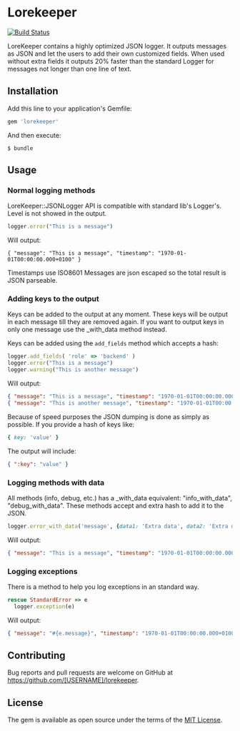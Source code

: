 # Lorekeeper

[![Build Status](https://travis-ci.org/JordiPolo/lorekeeper.svg?branch=master)](https://travis-ci.org/JordiPolo/lorekeeper)

LoreKeeper contains a highly optimized JSON logger. It outputs messages as JSON and let the users to add their own customized fields.
When used without extra fields it outputs 20% faster than the standard Logger for messages not longer than one line of text.

## Installation

Add this line to your application's Gemfile:

```ruby
gem 'lorekeeper'
```

And then execute:

    $ bundle


## Usage

### Normal logging methods

LoreKeeper::JSONLogger API is compatible with standard lib's Logger's. Level is not showed in the output.

```Ruby
logger.error("This is a message")
```

Will output:
```
{ "message": "This is a message", "timestamp": "1970-01-01T00:00:00.000+0100" }
```

Timestamps use ISO8601
Messages are json escaped so the total result is JSON parseable.


### Adding keys to the output

Keys can be added to the output at any moment. These keys will be output in each message till they are removed again. If you want to output keys in only one message use the _with_data method instead.

Keys can be added using the `add_fields` method which accepts a hash:

```Ruby
logger.add_fields( 'role' => 'backend' )
logger.error("This is a message")
logger.warning("This is another message")
```

Will output:
```json
{ "message": "This is a message", "timestamp": "1970-01-01T00:00:00.000+0100", "role": "backend" }
{ "message": "This is another message", "timestamp": "1970-01-01T00:00:00.000+0100", "role": "backend" }
```

Because of speed purposes the JSON dumping is done as simply as possible. If you provide a hash of keys like:
```ruby
{ key: 'value' }
```
The output will include:
```json
{ ":key": "value" }
```


### Logging methods with data

All methods (info, debug, etc.) has a _with_data equivalent: "info_with_data", "debug_with_data".
These methods accept and extra hash to add it to the JSON.

```Ruby
logger.error_with_data('message', {data1: 'Extra data', data2: 'Extra data2'})
```

Will output:
```json
{ "message": "This is a message", "timestamp": "1970-01-01T00:00:00.000+0100", "data": {"data1": "Extra data", "data2": "Extra data2"} }
```


### Logging exceptions

There is a method to help you log exceptions in an standard way.

```Ruby
rescue StandardError => e
  logger.exception(e)
```

Will output:
```json
{ "message": "#{e.message}", "timestamp": "1970-01-01T00:00:00.000+0100", "exception": "<exception name>", "stack": ["<stacktraceline1>", "<stacktraceline2>"] }
```


## Contributing

Bug reports and pull requests are welcome on GitHub at https://github.com/[USERNAME]/lorekeeper.


## License

The gem is available as open source under the terms of the [MIT License](http://opensource.org/licenses/MIT).

